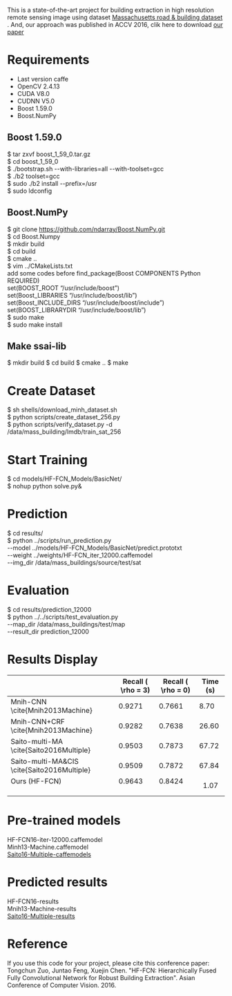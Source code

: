 This is a state-of-the-art project for building extraction in high resolution remote sensing image using dataset [Massachusetts road & building dataset](https://www.cs.toronto.edu/~vmnih/data/) . And, our approach was published in ACCV 2016, clik here to download [our paper](https://github.com/tczuo/HF-FCN-for-Robust-Building-Extraction/blob/master/0663.pdf)

# Requirements
- Last version caffe
- OpenCV 2.4.13
- CUDA V8.0
- CUDNN V5.0
- Boost 1.59.0
- Boost.NumPy

## Boost 1.59.0
$ tar zxvf boost_1_59_0.tar.gz <br />
$ cd boost_1_59_0 <br />
$ ./bootstrap.sh --with-libraries=all --with-toolset=gcc <br />
$ ./b2 toolset=gcc <br />
$ sudo ./b2 install --prefix=/usr <br />
$ sudo ldconfig

## Boost.NumPy
$ git clone https://github.com/ndarray/Boost.NumPy.git <br />
$ cd Boost.Numpy  <br />
$ mkdir build <br />
$ cd build <br />
$ cmake ..   <br />
$ vim ../CMakeLists.txt   <br />
add some codes before find_package(Boost COMPONENTS Python REQUIRED)  <br />
set(BOOST_ROOT “/usr/include/boost”)  <br />
set(Boost_LIBRARIES “/usr/include/boost/lib”)   <br />
set(Boost_INCLUDE_DIRS “/usr/include/boost/include”)  <br />
set(BOOST_LIBRARYDIR “/usr/include/boost/lib”)  <br />
$ sudo make <br />
$ sudo make install 

## Make ssai-lib
$ mkdir build
$ cd build
$ cmake ..
$ make 

# Create Dataset
$ sh shells/download_minh_dataset.sh  <br />
$ python scripts/create_dataset_256.py  <br />
$ python scripts/verify_dataset.py -d /data/mass_building/lmdb/train_sat_256  <br />
  
# Start Training
$ cd models/HF-FCN_Models/BasicNet/  <br />
$ nohup python solve.py&  <br />

# Prediction
$ cd results/   <br />
$ python ../scripts/run_prediction.py   <br />
           --model ../models/HF-FCN_Models/BasicNet/predict.prototxt   <br />
 	         --weight ../weights/HF-FCN_iter_12000.caffemodel   <br />
      	   --img_dir /data/mass_buildings/source/test/sat   <br />

# Evaluation
$ cd results/prediction_12000   <br />
$ python ../../scripts/test_evaluation.py   <br />
	--map_dir /data/mass_buildings/test/map   <br />
	--result_dir prediction_12000   <br />

# Results Display
|                                                | Recall ( \rho = 3) | Recall ( \rho = 0) | Time (s) |
|------------------------------------------------|---------------------|---------------------|----------|
| Mnih-CNN \cite{Mnih2013Machine}                | 0.9271              | 0.7661              | 8.70     |
| Mnih-CNN+CRF \cite{Mnih2013Machine}            | 0.9282              | 0.7638              | 26.60    |
| Saito-multi-MA \cite{Saito2016Multiple}        | 0.9503              | 0.7873              | 67.72    |
| Saito-multi-MA&CIS \cite{Saito2016Multiple} | 0.9509              | 0.7872              | 67.84    |
| Ours (HF-FCN)                                  | 0.9643              | 0.8424              |   1.07   |


# Pre-trained models
HF-FCN16-iter-12000.caffemodel   <br />
Minh13-Machine.caffemodel   <br />
[Saito16-Multiple-caffemodels](https://github.com/mitmul/ssai-cnn/wiki/Pre-trained-models)

# Predicted results
HF-FCN16-results   <br />
Mnih13-Machine-results   <br />
[Saito16-Multiple-results](https://github.com/mitmul/ssai-cnn/wiki/Predicted-results)

# Reference
If you use this code for your project, please cite this conference paper:
Tongchun Zuo, Juntao Feng, Xuejin Chen. "HF-FCN: Hierarchically Fused Fully Convolutional Network for Robust Building Extraction". Asian Conference of Computer Vision. 2016. 
